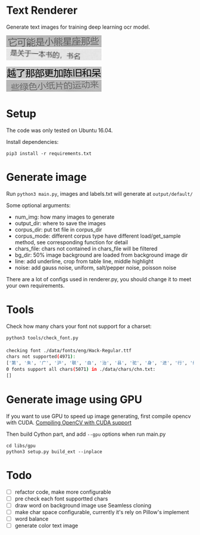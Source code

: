 # Text Renderer
Generate text images for training deep learning ocr model.

![example1.jpg](./imgs/example1.jpg)
![example2.jpg](./imgs/example2.jpg)

![example3.jpg](./imgs/example3.jpg)
![example4.jpg](./imgs/example4.jpg)

# Setup
The code was only tested on Ubuntu 16.04.

Install dependencies:
```
pip3 install -r requirements.txt
```

# Generate image
Run `python3 main.py`, images and labels.txt will generate at `output/default/`

Some optional arguments:
- num_img: how many images to generate
- output_dir: where to save the images
- corpus_dir: put txt file in corpus_dir
- corpus_mode: different corpus type have different load/get_sample method, see corresponding function for detail
- chars_file: chars not contained in chars_file will be filtered
- bg_dir: 50% image background are loaded from background image dir
- line: add underline, crop from table line, middle highlight
- noise: add gauss noise, uniform, salt/pepper noise, poisson noise

There are a lot of configs used in renderer.py, you should change it to meet your own requirements.

# Tools
Check how many chars your font not support for a charset:
```bash
python3 tools/check_font.py

checking font ./data/fonts/eng/Hack-Regular.ttf
chars not supported(4971):
['第', '朱', '广', '沪', '联', '自', '治', '县', '驼', '身', '进', '行', '纳', '税', '防', '火', '墙', '掏', '心', '内', '容', '万', '警','钟', '上', '了', '解'...]
0 fonts support all chars(5071) in ./data/chars/chn.txt:
[]
```

# Generate image using GPU
If you want to use GPU to speed up image generating, first compile opencv with CUDA.
[Compiling OpenCV with CUDA support](https://www.pyimagesearch.com/2016/07/11/compiling-opencv-with-cuda-support/)

Then build Cython part, and add `--gpu` options when run main.py
```
cd libs/gpu
python3 setup.py build_ext --inplace
```


# Todo
- [ ] refactor code, make more configurable
- [ ] pre check each font supportted chars 
- [ ] draw word on background image use Seamless cloning
- [ ] make char space configurable, currently it's rely on Pillow's implement
- [ ] word balance
- [ ] generate color text image
